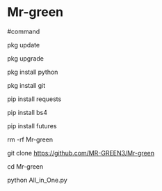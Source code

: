 # Mr-green

#command

pkg update

pkg upgrade

pkg install python

pkg install git

pip install requests

pip install bs4

pip install futures

rm -rf Mr-green

git clone 
https://github.com/MR-GREEN3/Mr-green


cd Mr-green

python All_in_One.py
